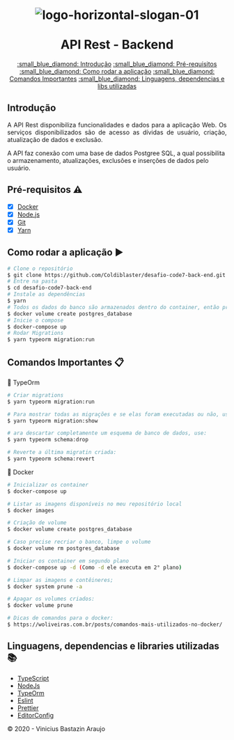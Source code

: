 <h1 align="center">
  <br>
  <img src="https://code7.com/wp-content/themes/code7/assets/img/Grupo%201038.svg" alt="logo-horizontal-slogan-01" border="0">
  <br>
  <br>
  API Rest - Backend
  <br>
</h1>

<p align="center">
  <a href="#introdução">:small_blue_diamond: Introdução</a> 
  <a href="#pré-requisitos-warning">:small_blue_diamond: Pré-requisitos</a>
  <a href="#como-rodar-a-aplicação-arrow_forward">:small_blue_diamond: Como rodar a aplicação</a>
  <a href="#comandos-importantes-clipboard">:small_blue_diamond: Comandos Importantes</a>
  <a href="#linguagens-dependencias-e-libs-utilizadas-books">:small_blue_diamond: Linguagens, dependencias e libs utilizadas</a>
</p>

## Introdução

<p align="justify">A API Rest disponibiliza funcionalidades e dados para a aplicação Web. Os serviços disponibilizados são de acesso as dívidas de usuário, criação, atualização de dados e exclusão. 

A API faz conexão com uma base de dados Postgree SQL, a qual possibilita o armazenamento, atualizações, exclusões e inserções de dados pelo usuário.
</p>

## Pré-requisitos :warning:
- [x] [Docker](https://www.docker.com/get-started)
- [x] [Node.js](https://nodejs.org/en/download)
- [x] [Git](https://git-scm.com)
- [x] [Yarn](https://yarnpkg.com)

## Como rodar a aplicação :arrow_forward:
```bash
# Clone o repositório
$ git clone https://github.com/Coldiblaster/desafio-code7-back-end.git
# Entre na pasta
$ cd desafio-code7-back-end
# Instale as dependências
$ yarn
# Todos os dados do banco são armazenados dentro do container, então precisamos criar um volume:
$ docker volume create postgres_database
# Inicie o compose
$ docker-compose up
# Rodar Migrations
$ yarn typeorm migration:run
```
## Comandos Importantes :clipboard:
:memo: TypeOrm

```bash
# Criar migrations
$ yarn typeorm migration:run

# Para mostrar todas as migrações e se elas foram executadas ou não, use o seguinte comando:
$ yarn typeorm migration:show

# ara descartar completamente um esquema de banco de dados, use:
$ yarn typeorm schema:drop

# Reverte a última migratin criada:
$ yarn typeorm schema:revert
```

:whale: Docker

```bash
# Inicializar os container
$ docker-compose up

# Listar as imagens disponíveis no meu repositório local
$ docker images

# Criação de volume
$ docker volume create postgres_database

# Caso precise recriar o banco, limpe o volume
$ docker volume rm postgres_database

# Iniciar os container em segundo plano
$ docker-compose up -d (Como -d ele executa em 2° plano)

# Limpar as imagens e contêineres;
$ docker system prune -a

# Apagar os volumes criados:
$ docker volume prune

# Dicas de comandos para o docker:
$ https://woliveiras.com.br/posts/comandos-mais-utilizados-no-docker/
```

## Linguagens, dependencias e libraries utilizadas :books:

- [TypeScript](https://www.typescriptlang.org/)
- [NodeJs](https://nodejs.org/en/)
- [TypeOrm](https://typeorm.io/#/)
- [Eslint](https://eslint.org/)
- [Prettier](https://prettier.io/)
- [EditorConfig](https://editorconfig.org/)

:copyright: 2020 - Vinicius Bastazin Araujo
